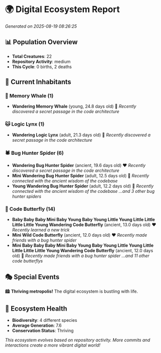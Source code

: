 # 🌍 Digital Ecosystem Report
*Generated on 2025-08-19 08:26:25*

## 📊 Population Overview
- **Total Creatures**: 22
- **Repository Activity**: medium
- **This Cycle**: 0 births, 2 deaths

## 👥 Current Inhabitants

### 🐋 Memory Whale (1)
- **Wandering Memory Whale** (young, 24.8 days old) 💛
  *Recently discovered a secret passage in the code architecture*

### 🐱 Logic Lynx (1)
- **Wandering Logic Lynx** (adult, 21.3 days old) 💛
  *Recently discovered a secret passage in the code architecture*

### 🕷️ Bug Hunter Spider (6)
- **Wandering Bug Hunter Spider** (ancient, 19.6 days old) ❤️
  *Recently discovered a secret passage in the code architecture*
- **Mini Wandering Bug Hunter Spider** (adult, 12.5 days old) 💛
  *Recently connected with the ancient wisdom of the codebase*
- **Young Wandering Bug Hunter Spider** (adult, 12.2 days old) 💛
  *Recently connected with the ancient wisdom of the codebase*
  *...and 3 other bug hunter spiders*

### 🦋 Code Butterfly (14)
- **Baby Baby Baby Mini Baby Young Baby Young Little Young Little Little Little Little Young Wandering Code Butterfly** (ancient, 13.0 days old) ❤️
  *Recently learned a new trick*
- **Mini Wild Code Butterfly** (ancient, 12.0 days old) ❤️
  *Recently made friends with a bug hunter spider*
- **Mini Baby Baby Baby Mini Baby Young Baby Young Little Young Little Little Little Little Young Wandering Code Butterfly** (ancient, 12.0 days old) 💛
  *Recently made friends with a bug hunter spider*
  *...and 11 other code butterflys*

## 🎭 Special Events

🏙️ **Thriving metropolis!** The digital ecosystem is bustling with life.

## 🔬 Ecosystem Health
- **Biodiversity**: 4 different species
- **Average Generation**: 7.6
- **Conservation Status**: Thriving

*This ecosystem evolves based on repository activity. More commits and interactions create a more vibrant digital world!*
